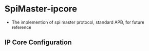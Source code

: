 # SpiMaster-ipcore
  * The implemention of spi master protocol, standard APB, for future reference
## IP Core Configuration

